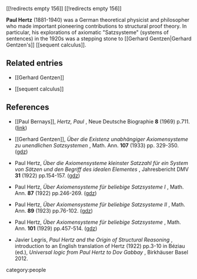 [[!redirects empty 156]]
[[!redirects empty 156]]

**Paul Hertz** (1881-1940) was a German theoretical physicist and philosopher who made important pioneering contributions to structural proof theory. In particular, his explorations of axiomatic "Satzsysteme" (systems of sentences) in the 1920s was a stepping stone to [[Gerhard Gentzen|Gerhard Gentzen's]] [[sequent calculus]].

## Related entries

* [[Gerhard Gentzen]]

* [[sequent calculus]]

## References

 * [[Paul Bernays]], _Hertz, Paul_ , Neue Deutsche Biographie **8** (1969) p.711. ([link](http://www.deutsche-biographie.de/sfz30354.html))

* [[Gerhard Gentzen]], _&#220;ber die Existenz unabh&#228;ngiger Axiomensysteme zu unendlichen Satzsystemen_ ,
Math. Ann.
**107** (1933) pp. 329-350. ([gdz](http://gdz.sub.uni-goettingen.de/dms/load/img/?PID=GDZPPN002275872))

* Paul Hertz, _&#220;ber die Axiomensysteme kleinster Satzzahl f&#252;r ein System von S&#228;tzen und den Begriff des idealen Elementes_ , Jahresbericht DMV **31** (1922) pp.154-157. ([gdz](http://gdz.sub.uni-goettingen.de/dms/load/img/?PID=GDZPPN002126826))

* Paul Hertz, _&#220;ber Axiomensysteme f&#252;r beliebige Satzsysteme I_ , Math. Ann. **87** (1922) pp.246-269. ([gdz](http://gdz.sub.uni-goettingen.de/dms/load/img/?PID=GDZPPN002269023))

* Paul Hertz, _&#220;ber Axiomensysteme f&#252;r beliebige Satzsysteme II_ , Math. Ann. **89** (1923) pp.76-102. ([gdz](http://gdz.sub.uni-goettingen.de/dms/load/img/?PID=GDZPPN002269260))

* Paul Hertz, _&#220;ber Axiomensysteme f&#252;r beliebige Satzsysteme_ , Math. Ann. **101** (1929) pp.457-514. ([gdz](http://gdz.sub.uni-goettingen.de/dms/load/img/?PID=GDZPPN002273322))

* Javier Legris, _Paul Hertz and the Origin of Structural Reasoning_ , introduction to an English translation of Hertz (1922) pp.3-10 in B&#233;ziau (ed.), _Universal logic from Paul Hertz to Dov Gabbay_ , Birkh&#228;user Basel 2012.

category:people